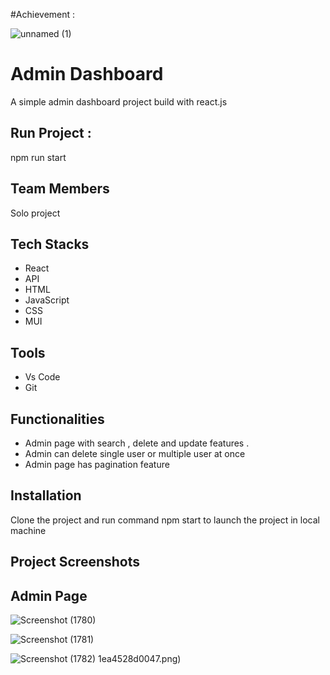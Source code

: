 #Achievement : 

![unnamed (1)](https://user-images.githubusercontent.com/63330022/189067501-7782c12d-4a08-48a0-be7d-b15c0ce991d5.png)



# Admin Dashboard

A simple admin dashboard project build with react.js

## Run Project : 
npm run start

## Team Members
Solo project
 
 ## Tech Stacks
 - React
 - API
 - HTML
 - JavaScript
 - CSS
 - MUI


## Tools

 - Vs Code
 - Git


## Functionalities
- Admin page with search , delete and update features .
- Admin can delete single user or multiple user at once
- Admin page has pagination feature 


## Installation

Clone the project and  run command  npm start to launch the project in local machine

    
## Project Screenshots

## Admin Page 
![Screenshot (1780)](https://user-images.githubusercontent.com/63330022/187659824-3c8ca081-f914-4f12-a0dc-73f3890a7fbd.png)

![Screenshot (1781)](https://user-images.githubusercontent.com/63330022/187660323-c64d8995-277e-46d6-9ebb-708734d5c294.png)


![Screenshot (1782)](https://user-images.githubusercontent.com/63330022/187659856-fc67273f-1195-48cd-b6a5-b285309696a8.png)
1ea4528d0047.png)





